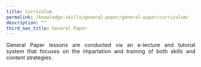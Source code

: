 ```yaml
---
title: Curriculum
permalink: /knowledge-skills/general-paper/general-paper/curriculum/
description: ""
third_nav_title: General Paper
---
```


<p align=justify>
General Paper lessons are conducted via an e-lecture and tutorial system that focuses on the impartation and training of both skills and content strategies.</p>